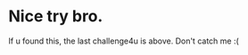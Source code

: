 <h1> <bold> Nice try bro. </bold></h1>
If u found this, the last challenge4u is above. Don't catch me :(
